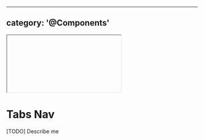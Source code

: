 <script setup lang="ts">
    import TabsNavDemo from './TabsNavDemo.vue'
</script>

---
category: '@Components'
---

<iframe data-why class="w-full h-[450px]">
    <TabsNavDemo />
</iframe>

# Tabs Nav

[TODO] Describe me
